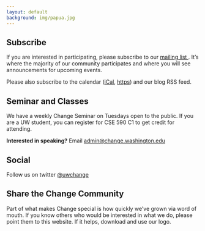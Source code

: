 ```yaml
---
layout: default
background: img/papua.jpg
---
```


<h2>Subscribe</h2>

If you are interested in participating, please subscribe to our <a
href="https://changemm.cs.washington.edu/mailman/listinfo/change">
mailing list </a>.  It’s where the majority of our community
participates and where you will see announcements for upcoming events.

Please also subscribe to the calendar (<a href="https://calendar.google.com/calendar/ical/uwchange%40gmail.com/public/basic.ics">iCal</a>,
<a href="https://calendar.google.com/calendar/embed?src=uwchange%40gmail.com&ctz=America%2FLos_Angeles">https</a>)
and our blog RSS feed.

<h2>Seminar and Classes</h2>

We have a weekly Change Seminar on Tuesdays open to the public. If you
are a UW student, you can register for CSE 590 C1 to get credit for
attending.

<b>Interested in speaking?</b> Email admin@change.washington.edu

<h2>Social</h2>
Follow us on twitter <a href="https://twitter.com/uwchange">@uwchange</a>

<h2>Share the Change Community</h2>

Part of what makes Change special is how quickly we’ve grown via word
of mouth. If you know others who would be interested in what we do,
please point them to this website. If it helps, download and use our
logo.


